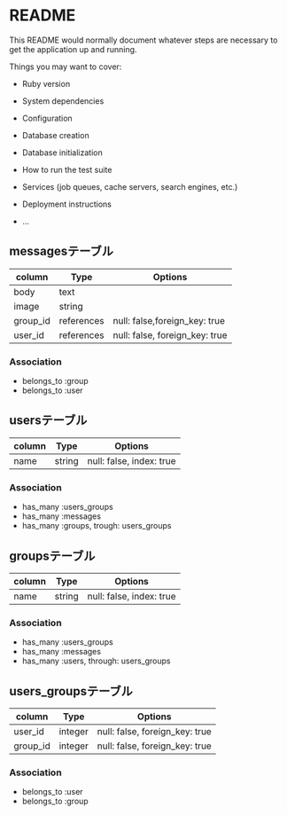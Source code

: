 # README

This README would normally document whatever steps are necessary to get the
application up and running.

Things you may want to cover:

* Ruby version

* System dependencies

* Configuration

* Database creation

* Database initialization

* How to run the test suite

* Services (job queues, cache servers, search engines, etc.)

* Deployment instructions

* ...

## messagesテーブル
|column|Type|Options|
|------|----|-------|
|body|text|
|image|string|
|group_id|references|null: false,foreign_key: true|
|user_id|references|null: false, foreign_key: true|
### Association
- belongs_to :group
- belongs_to :user

## usersテーブル
|column|Type|Options|
|------|----|-------|
|name|string|null: false, index: true|
### Association
- has_many :users_groups
- has_many :messages
- has_many :groups, trough: users_groups

## groupsテーブル
|column|Type|Options|
|------|----|-------|
|name|string|null: false, index: true|
### Association
- has_many :users_groups
- has_many :messages
- has_many :users, through: users_groups

## users_groupsテーブル
|column|Type|Options|
|------|----|-------|
|user_id|integer|null: false, foreign_key: true|
|group_id|integer|null: false, foreign_key: true|
### Association
- belongs_to :user
- belongs_to :group